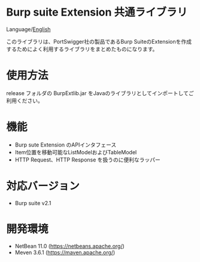 Burp suite Extension 共通ライブラリ
=============

Language/[English](Readme-ja.md)

このライブラリは、PortSwigger社の製品であるBurp SuiteのExtensionを作成するためによく利用するライブラリをまとめたものになります。

# 使用方法

release フォルダの BurpExtlib.jar をJavaのライブラリとしてインポートしてご利用ください。

# 機能

* Burp sute Extension のAPIインタフェース
* Item位置を移動可能なListModelおよびTableModel
* HTTP Request、HTTP Response を扱うのに便利なラッパー

# 対応バージョン
* Burp suite v2.1

# 開発環境

* NetBean 11.0 (https://netbeans.apache.org/)
* Meven 3.6.1 (https://maven.apache.org/)

